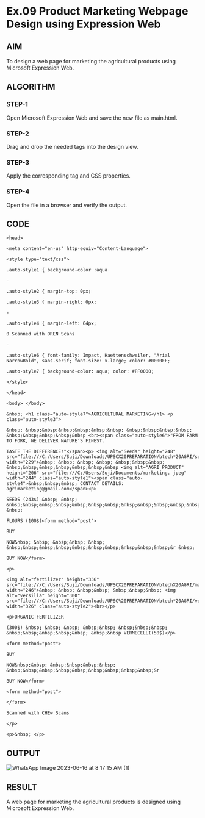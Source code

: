 # Ex.09 Product Marketing Webpage Design using Expression Web
## AIM
  To design a web page for marketing the agricultural products using Microsoft Expression Web.

## ALGORITHM
### STEP-1
  Open Microsoft Expression Web and save the new file as main.html.

### STEP-2
  Drag and drop the needed tags into the design view.

### STEP-3
  Apply the corresponding tag and CSS properties.

### STEP-4
  Open the file in a browser and verify the output.
  
## CODE
```
<head>

<meta content="en-us" http-equiv="Content-Language">

<style type="text/css">

.auto-style1 { background-color :aqua

-

.auto-style2 { margin-top: 0px;

.auto-style3 { margin-right: 0px;

-

.auto-style4 { margin-left: 64px;

0 Scanned with OREN Scans

-

.auto-style6 { font-family: Impact, Haettenschweiler, "Arial NarrowBold", sans-serif; font-size: x-large; color: #0000FF;

.auto-style7 { background-color: aqua; color: #FF0000;

</style>

</head>

<body> </body>

&nbsp; <h1 class="auto-style7">AGRICULTURAL MARKETING</h1> <p class="auto-style3">

&nbsp; &nbsp;&nbsp;&nbsp;&nbsp;&nbsp;&nbsp; &nbsp;&nbsp;&nbsp;&nbsp; &nbsp;&nbsp;&nbsp;&nbsp;&nbsp <br><span class="auto-style6">"FROM FARM TO FORK, WE DELIVER NATURE'S FINEST.

TASTE THE DIFFERENCE!"</span><p> <img alt="Seeds" height="248" src="file:///C:/Users/Suji/Downloads/UPSCX20PREPARATION/btech*20AGRI/seeds.jpg" width="229">&nbsp; &nbsp; &nbsp; &nbsp; &nbsp;&nbsp;&nbsp; &nbsp;&nbsp;&nbsp;&nbsp;&nbsp;&nbsp;&nbsp <img alt="AGRI PRODUCT" height="206" src="file:///C:/Users/Suji/Documents/marketing. jpeg" width="244" class="auto-style1"><span class="auto-style4">&nbsp;&nbsp;&nbsp; CONTACT DETAILS: agrimarketing@gmail.com</span><p>

SEEDS (243$) &nbsp; &nbsp; &nbsp;&nbsp;&nbsp;&nbsp;&nbsp;&nbsp;&nbsp;&nbsp;&nbsp;&nbsp;&nbsp;&nbsp; &nbsp;

FLOURS (100$)<form method="post">

BUY

NOW&nbsp; &nbsp; &nbsp;&nbsp; &nbsp; &nbsp;&nbsp;&nbsp;&nbsp;&nbsp;&nbsp;&nbsp;&nbsp;&nbsp;&nbsp;&r &nbsp;

BUY NOW</form>

<p>

<img alt="fertilizer" height="336" src="file:///C:/Users/Suji/Downloads/UPSCX20PREPARATION/btechX20AGRI/marketing4.jpg" width="246">&nbsp; &nbsp; &nbsp;&nbsp; &nbsp;&nbsp;&nbsp; <img alt="versilla" height="300" src="file:///C:/Users/Suji/Downloads/UPSC%20PREPARATION/btech*20AGRI/vermiselli.jpg" width="326" class="auto-style2"><br></p>

<p>ORGANIC FERTILIZER

(300$) &nbsp; &nbsp; &nbsp; &nbsp;&nbsp; &nbsp;&nbsp;&nbsp; &nbsp;&nbsp;&nbsp;&nbsp;&nbsp; &nbsp;&nbsp VERMECELLI(50$)</p>

<form method="post">

BUY

NOW&nbsp;&nbsp; &nbsp;&nbsp;&nbsp;&nbsp; &nbsp;&nbsp;&nbsp;&nbsp;&nbsp;&nbsp;&nbsp;&nbsp;&nbsp;&r

BUY NOW</form>

<form method="post">

</form>

Scanned with CHEw Scans

</p>

<p>&nbsp; </p>
```


## OUTPUT
![WhatsApp Image 2023-06-16 at 8 17 15 AM (1)](https://github.com/Lillyjagan/Ex09_Web-Design/assets/128703180/b0de105a-cf5a-4add-95b9-e8fd5ad1d319)


## RESULT
  A web page for marketing the agricultural products is designed using Microsoft Expression Web.
